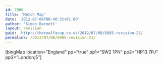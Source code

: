 ```yaml
---
id: 7006
title: 'Match Map'
date: '2012-07-08T00:40:31+01:00'
author: 'Simon Barnett'
layout: revision
guid: 'http://therealfacup.co.uk/2012/07/08/6985-revision-21/'
permalink: /2012/07/08/6985-revision-21/
---
```


\[bingMap location=”England” pp=”true” pp1=”SW2 1PN” pp2=”HP13 7PJ” pp3=”London;5″\]